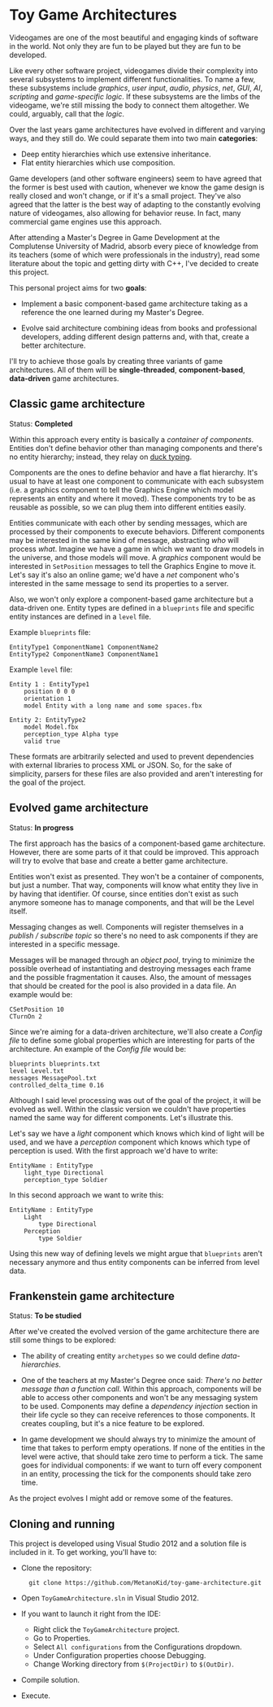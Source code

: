 # Toy Game Architectures

Videogames are one of the most beautiful and engaging kinds of software in the world. Not only they are fun to be played but they are fun to be developed.

Like every other software project, videogames divide their complexity into several subsystems to implement different functionalities. To name a few, these subsystems include *graphics*, *user input*, *audio*, *physics*, *net*, *GUI*, *AI*, *scripting* and *game-specific logic*. If these subsystems are the limbs of the videogame, we're still missing the body to connect them altogether. We could, arguably, call that the *logic*.

Over the last years game architectures have evolved in different and varying ways, and they still do. We could separate them into two main **categories**:

- Deep entity hierarchies which use extensive inheritance.
- Flat entity hierarchies which use composition.

Game developers (and other software engineers) seem to have agreed that the former is best used with caution, whenever we know the game design is really closed and won't change, or if it's a small project. They've also agreed that the latter is the best way of adapting to the constantly evolving nature of videogames, also allowing for behavior reuse. In fact, many commercial game engines use this approach.

After attending a Master's Degree in Game Development at the Complutense University of Madrid, absorb every piece of knowledge from its teachers (some of which were professionals in the industry), read some literature about the topic and getting dirty with C++, I've decided to create this project.

This personal project aims for two **goals**:

- Implement a basic component-based game architecture taking as a reference the one learned during my Master's Degree.

- Evolve said architecture combining ideas from books and professional developers, adding different design patterns and, with that, create a better architecture.

I'll try to achieve those goals by creating three variants of game architectures. All of them will be **single-threaded**, **component-based**, **data-driven** game architectures.

## Classic game architecture

Status: **Completed**

Within this approach every entity is basically a *container of components*. Entities don't define behavior other than managing components and there's no entity hierarchy; instead, they relay on [duck typing](http://en.wikipedia.org/wiki/Duck_typing "Duck typing on Wikipedia").

Components are the ones to define behavior and have a flat hierarchy. It's usual to have at least one component to communicate with each subsystem (i.e. a graphics component to tell the Graphics Engine which model represents an entity and where it moved). These components try to be as reusable as possible, so we can plug them into different entities easily.

Entities communicate with each other by sending messages, which are processed by their components to execute behaviors. Different components may be interested in the same kind of message, abstracting *who* will process *what*. Imagine we have a game in which we want to draw models in the universe, and those models will move. A *graphics* component would be interested in `SetPosition` messages to tell the Graphics Engine to move it. Let's say it's also an online game; we'd have a *net* component who's interested in the same message to send its properties to a server.

Also, we won't only explore a component-based game architecture but a data-driven one. Entity types are defined in a `blueprints` file and specific entity instances are defined in a `level` file.

Example `blueprints` file:

    EntityType1 ComponentName1 ComponentName2
    EntityType2 ComponentName3 ComponentName1

Example `level` file:

    Entity 1 : EntityType1
        position 0 0 0
        orientation 1
        model Entity with a long name and some spaces.fbx
    
    Entity 2: EntityType2
        model Model.fbx
        perception_type Alpha type
        valid true

These formats are arbitrarily selected and used to prevent dependencies with external libraries to process XML or JSON. So, for the sake of simplicity, parsers for these files are also provided and aren't interesting for the goal of the project.

## Evolved game architecture

Status: **In progress**

The first approach has the basics of a component-based game architecture. However, there are some parts of it that could be improved. This approach will try to evolve that base and create a better game architecture.

Entities won't exist as presented. They won't be a container of components, but just a number. That way, components will know what entity they live in by having that identifier. Of course, since entities don't exist as such anymore someone has to manage components, and that will be the Level itself.

Messaging changes as well. Components will register themselves in a *publish / subscribe topic* so there's no need to ask components if they are interested in a specific message.

Messages will be managed through an *object pool*, trying to minimize the possible overhead of instantiating and destroying messages each frame and the possible fragmentation it causes. Also, the amount of messages that should be created for the pool is also provided in a data file. An example would be:

    CSetPosition 10
    CTurnOn 2

Since we're aiming for a data-driven architecture, we'll also create a *Config file* to define some global properties which are interesting for parts of the architecture. An example of the *Config file* would be:

    blueprints blueprints.txt
    level Level.txt
    messages MessagePool.txt
    controlled_delta_time 0.16

Although I said level processing was out of the goal of the project, it will be evolved as well. Within the classic version we couldn't have properties named the same way for different components. Let's illustrate this.

Let's say we have a *light* component which knows which kind of light will be used, and we have a *perception* component which knows which type of perception is used. With the first approach we'd have to write:

    EntityName : EntityType
        light_type Directional
        perception_type Soldier

In this second approach we want to write this:

    EntityName : EntityType
        Light
            type Directional
        Perception
            type Soldier

Using this new way of defining levels we might argue that `blueprints` aren't necessary anymore and thus entity components can be inferred from level data.

## Frankenstein game architecture

Status: **To be studied**

After we've created the evolved version of the game architecture there are still some things to be explored:

- The ability of creating entity `archetypes` so we could define *data-hierarchies*.

- One of the teachers at my Master's Degree once said: *There's no better message than a function call*. Within this approach, components will be able to access other components and won't be any messaging system to be used. Components may define a *dependency injection* section in their life cycle so they can receive references to those components. It creates coupling, but it's a nice feature to be explored.

- In game development we should always try to minimize the amount of time that takes to perform empty operations. If none of the entities in the level were active, that should take zero time to perform a tick. The same goes for individual components: if we want to turn off every component in an entity, processing the tick for the components should take zero time.

As the project evolves I might add or remove some of the features.

## Cloning and running

This project is developed using Visual Studio 2012 and a solution file is included in it. To get working, you'll have to:

- Clone the repository:

        git clone https://github.com/MetanoKid/toy-game-architecture.git

- Open `ToyGameArchitecture.sln` in Visual Studio 2012.
- If you want to launch it right from the IDE:
    - Right click the `ToyGameArchitecture` project.
    - Go to Properties.
    - Select `All configurations` from the Configurations dropdown.
    - Under Configuration properties choose Debugging.
    - Change Working directory from `$(ProjectDir)` to `$(OutDir)`.
- Compile solution.
- Execute.